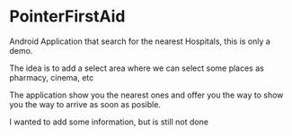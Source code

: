 # PointerFirstAid
Android Application that search for the nearest Hospitals, this is only a demo.

The idea is to add a select area where we can select some places as pharmacy, cinema, etc

The application show you the nearest ones and offer you the way to show you the way to arrive as soon as posible.

I wanted to add some information, but is still not done
